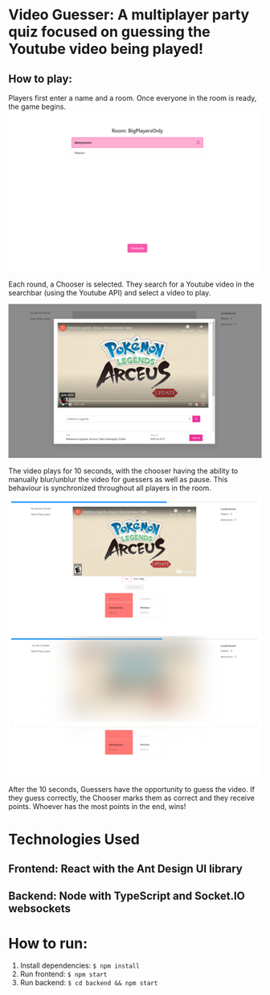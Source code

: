 # Video Guesser: A multiplayer party quiz focused on guessing the Youtube video being played!

## How to play:

Players first enter a name and a room. Once everyone in the room is ready, the game begins.
<img src="https://github.com/dannywuwu/video-guesser/blob/master/readme_res/1-room-creation.PNG" />

Each round, a Chooser is selected. They search for a Youtube video in the searchbar (using the Youtube API) and select a video to play.

<img src="https://github.com/dannywuwu/video-guesser/blob/master/readme_res/2-choosing-video.PNG" />

The video plays for 10 seconds, with the chooser having the ability to manually blur/unblur the video for guessers as well as pause. This behaviour is synchronized throughout all players in the room.

<img src="https://github.com/dannywuwu/video-guesser/blob/master/readme_res/3-chooser-control.PNG" />
<img src="https://github.com/dannywuwu/video-guesser/blob/master/readme_res/4-guesser-blur.PNG" />

After the 10 seconds, Guessers have the opportunity to guess the video. If they guess correctly, the Chooser marks them as correct and they receive points. 
Whoever has the most points in the end, wins!

# Technologies Used
## Frontend: React with the Ant Design UI library

## Backend: Node with TypeScript and Socket.IO websockets

# How to run:
1. Install dependencies: `$ npm install`
2. Run frontend: `$ npm start`
3. Run backend: `$ cd backend && npm start`
